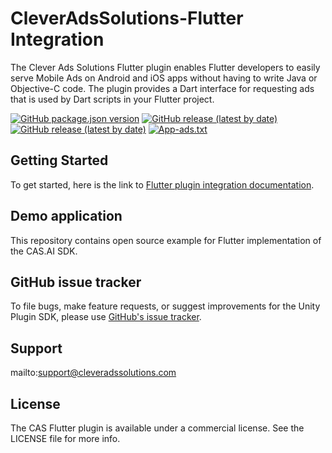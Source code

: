 # CleverAdsSolutions-Flutter Integration
The Clever Ads Solutions Flutter plugin enables Flutter developers to easily serve Mobile Ads on Android and iOS apps without having to write Java or Objective-C code. The plugin provides a Dart interface for requesting ads that is used by Dart scripts in your Flutter project.

[![GitHub package.json version](https://img.shields.io/github/package-json/v/cleveradssolutions/CAS-Flutter?label=Unity%20Package)](https://github.com/cleveradssolutions/CAS-Flutter/releases/latest)
[![GitHub release (latest by date)](https://img.shields.io/github/v/release/CleverAdsSolutions/CAS-Android?label=CAS%20Android)](https://github.com/cleveradssolutions/CAS-Android)
[![GitHub release (latest by date)](https://img.shields.io/github/v/release/CleverAdsSolutions/CAS-iOS?label=CAS%20iOS)](https://github.com/cleveradssolutions/CAS-iOS)
[![App-ads.txt](https://img.shields.io/endpoint?url=https://raw.githubusercontent.com/cleveradssolutions/App-ads.txt/master/Shield.json)](https://github.com/cleveradssolutions/App-ads.txt)

## Getting Started
To get started, here is the link to [Flutter plugin integration documentation](https://github.com/cleveradssolutions/CAS-Flutter/wiki).  

## Demo application
This repository contains open source example for Flutter implementation of the CAS.AI SDK.

## GitHub issue tracker
To file bugs, make feature requests, or suggest improvements for the Unity Plugin SDK, please use [GitHub's issue tracker](https://github.com/cleveradssolutions/CAS-Flutter/issues).

## Support
mailto:support@cleveradssolutions.com

## License
The CAS Flutter plugin is available under a commercial license. See the LICENSE file for more info.
